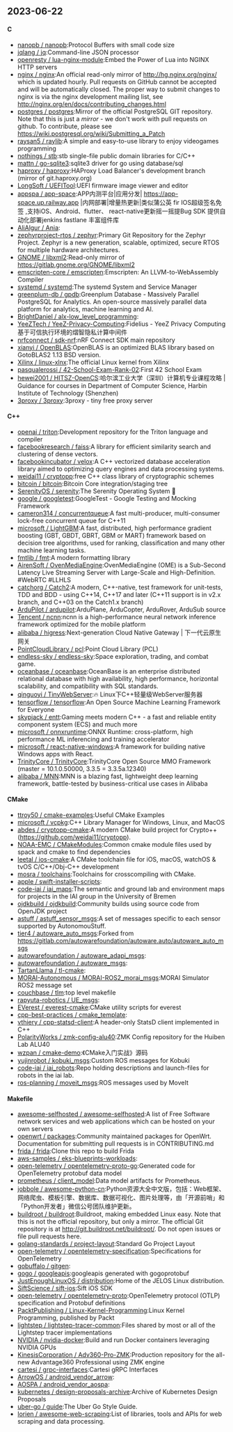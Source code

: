 ## 2023-06-22

#### C
* [nanopb / nanopb](https://github.com/nanopb/nanopb):Protocol Buffers with small code size
* [jqlang / jq](https://github.com/jqlang/jq):Command-line JSON processor
* [openresty / lua-nginx-module](https://github.com/openresty/lua-nginx-module):Embed the Power of Lua into NGINX HTTP servers
* [nginx / nginx](https://github.com/nginx/nginx):An official read-only mirror of http://hg.nginx.org/nginx/ which is updated hourly. Pull requests on GitHub cannot be accepted and will be automatically closed. The proper way to submit changes to nginx is via the nginx development mailing list, see http://nginx.org/en/docs/contributing_changes.html
* [postgres / postgres](https://github.com/postgres/postgres):Mirror of the official PostgreSQL GIT repository. Note that this is just a *mirror* - we don't work with pull requests on github. To contribute, please see https://wiki.postgresql.org/wiki/Submitting_a_Patch
* [raysan5 / raylib](https://github.com/raysan5/raylib):A simple and easy-to-use library to enjoy videogames programming
* [nothings / stb](https://github.com/nothings/stb):stb single-file public domain libraries for C/C++
* [mattn / go-sqlite3](https://github.com/mattn/go-sqlite3):sqlite3 driver for go using database/sql
* [haproxy / haproxy](https://github.com/haproxy/haproxy):HAProxy Load Balancer's development branch (mirror of git.haproxy.org)
* [LongSoft / UEFITool](https://github.com/LongSoft/UEFITool):UEFI firmware image viewer and editor
* [appspa / app-space](https://github.com/appspa/app-space):APP内测平台|应用分发| https://app-space.up.railway.app |内网部署|增量热更新|类似蒲公英 fir IOS超级签名免签 ,支持iOS、Android、flutter、 react-native更新摇一摇提Bug SDK 提供自动化部署jenkins fastlane 丰富组件库
* [AliAlgur / Ania](https://github.com/AliAlgur/Ania):
* [zephyrproject-rtos / zephyr](https://github.com/zephyrproject-rtos/zephyr):Primary Git Repository for the Zephyr Project. Zephyr is a new generation, scalable, optimized, secure RTOS for multiple hardware architectures.
* [GNOME / libxml2](https://github.com/GNOME/libxml2):Read-only mirror of https://gitlab.gnome.org/GNOME/libxml2
* [emscripten-core / emscripten](https://github.com/emscripten-core/emscripten):Emscripten: An LLVM-to-WebAssembly Compiler
* [systemd / systemd](https://github.com/systemd/systemd):The systemd System and Service Manager
* [greenplum-db / gpdb](https://github.com/greenplum-db/gpdb):Greenplum Database - Massively Parallel PostgreSQL for Analytics. An open-source massively parallel data platform for analytics, machine learning and AI.
* [BrightDaniel / alx-low_level_programming](https://github.com/BrightDaniel/alx-low_level_programming):
* [YeeZTech / YeeZ-Privacy-Computing](https://github.com/YeeZTech/YeeZ-Privacy-Computing):Fidelius - YeeZ Privacy Computing 基于可信执行环境的熠智隐私计算中间件
* [nrfconnect / sdk-nrf](https://github.com/nrfconnect/sdk-nrf):nRF Connect SDK main repository
* [xianyi / OpenBLAS](https://github.com/xianyi/OpenBLAS):OpenBLAS is an optimized BLAS library based on GotoBLAS2 1.13 BSD version.
* [Xilinx / linux-xlnx](https://github.com/Xilinx/linux-xlnx):The official Linux kernel from Xilinx
* [pasqualerossi / 42-School-Exam-Rank-02](https://github.com/pasqualerossi/42-School-Exam-Rank-02):First 42 School Exam
* [hewei2001 / HITSZ-OpenCS](https://github.com/hewei2001/HITSZ-OpenCS):哈尔滨工业大学（深圳）计算机专业课程攻略 | Guidance for courses in Department of Computer Science, Harbin Institute of Technology (Shenzhen)
* [3proxy / 3proxy](https://github.com/3proxy/3proxy):3proxy - tiny free proxy server

#### C++
* [openai / triton](https://github.com/openai/triton):Development repository for the Triton language and compiler
* [facebookresearch / faiss](https://github.com/facebookresearch/faiss):A library for efficient similarity search and clustering of dense vectors.
* [facebookincubator / velox](https://github.com/facebookincubator/velox):A C++ vectorized database acceleration library aimed to optimizing query engines and data processing systems.
* [weidai11 / cryptopp](https://github.com/weidai11/cryptopp):free C++ class library of cryptographic schemes
* [bitcoin / bitcoin](https://github.com/bitcoin/bitcoin):Bitcoin Core integration/staging tree
* [SerenityOS / serenity](https://github.com/SerenityOS/serenity):The Serenity Operating System
🐞
* [google / googletest](https://github.com/google/googletest):GoogleTest - Google Testing and Mocking Framework
* [cameron314 / concurrentqueue](https://github.com/cameron314/concurrentqueue):A fast multi-producer, multi-consumer lock-free concurrent queue for C++11
* [microsoft / LightGBM](https://github.com/microsoft/LightGBM):A fast, distributed, high performance gradient boosting (GBT, GBDT, GBRT, GBM or MART) framework based on decision tree algorithms, used for ranking, classification and many other machine learning tasks.
* [fmtlib / fmt](https://github.com/fmtlib/fmt):A modern formatting library
* [AirenSoft / OvenMediaEngine](https://github.com/AirenSoft/OvenMediaEngine):OvenMediaEngine (OME) is a Sub-Second Latency Live Streaming Server with Large-Scale and High-Definition. #WebRTC #LLHLS
* [catchorg / Catch2](https://github.com/catchorg/Catch2):A modern, C++-native, test framework for unit-tests, TDD and BDD - using C++14, C++17 and later (C++11 support is in v2.x branch, and C++03 on the Catch1.x branch)
* [ArduPilot / ardupilot](https://github.com/ArduPilot/ardupilot):ArduPlane, ArduCopter, ArduRover, ArduSub source
* [Tencent / ncnn](https://github.com/Tencent/ncnn):ncnn is a high-performance neural network inference framework optimized for the mobile platform
* [alibaba / higress](https://github.com/alibaba/higress):Next-generation Cloud Native Gateway | 下一代云原生网关
* [PointCloudLibrary / pcl](https://github.com/PointCloudLibrary/pcl):Point Cloud Library (PCL)
* [endless-sky / endless-sky](https://github.com/endless-sky/endless-sky):Space exploration, trading, and combat game.
* [oceanbase / oceanbase](https://github.com/oceanbase/oceanbase):OceanBase is an enterprise distributed relational database with high availability, high performance, horizontal scalability, and compatibility with SQL standards.
* [qinguoyi / TinyWebServer](https://github.com/qinguoyi/TinyWebServer):🔥
Linux下C++轻量级WebServer服务器
* [tensorflow / tensorflow](https://github.com/tensorflow/tensorflow):An Open Source Machine Learning Framework for Everyone
* [skypjack / entt](https://github.com/skypjack/entt):Gaming meets modern C++ - a fast and reliable entity component system (ECS) and much more
* [microsoft / onnxruntime](https://github.com/microsoft/onnxruntime):ONNX Runtime: cross-platform, high performance ML inferencing and training accelerator
* [microsoft / react-native-windows](https://github.com/microsoft/react-native-windows):A framework for building native Windows apps with React.
* [TrinityCore / TrinityCore](https://github.com/TrinityCore/TrinityCore):TrinityCore Open Source MMO Framework (master = 10.1.0.50000, 3.3.5 = 3.3.5a.12340)
* [alibaba / MNN](https://github.com/alibaba/MNN):MNN is a blazing fast, lightweight deep learning framework, battle-tested by business-critical use cases in Alibaba

#### CMake
* [ttroy50 / cmake-examples](https://github.com/ttroy50/cmake-examples):Useful CMake Examples
* [microsoft / vcpkg](https://github.com/microsoft/vcpkg):C++ Library Manager for Windows, Linux, and MacOS
* [abdes / cryptopp-cmake](https://github.com/abdes/cryptopp-cmake):A modern CMake build project for Crypto++ (https://github.com/weidai11/cryptopp).
* [NOAA-EMC / CMakeModules](https://github.com/NOAA-EMC/CMakeModules):Common cmake module files used by spack and cmake to find dependencies
* [leetal / ios-cmake](https://github.com/leetal/ios-cmake):A CMake toolchain file for iOS, macOS, watchOS & tvOS C/C++/Obj-C++ development
* [mosra / toolchains](https://github.com/mosra/toolchains):Toolchains for crosscompiling with CMake.
* [apple / swift-installer-scripts](https://github.com/apple/swift-installer-scripts):
* [code-iai / iai_maps](https://github.com/code-iai/iai_maps):The semantic and ground lab and environment maps for projects in the IAI group in the University of Bremen
* [ojdkbuild / ojdkbuild](https://github.com/ojdkbuild/ojdkbuild):Community builds using source code from OpenJDK project
* [astuff / astuff_sensor_msgs](https://github.com/astuff/astuff_sensor_msgs):A set of messages specific to each sensor supported by AutonomouStuff.
* [tier4 / autoware_auto_msgs](https://github.com/tier4/autoware_auto_msgs):Forked from https://gitlab.com/autowarefoundation/autoware.auto/autoware_auto_msgs
* [autowarefoundation / autoware_adapi_msgs](https://github.com/autowarefoundation/autoware_adapi_msgs):
* [autowarefoundation / autoware_msgs](https://github.com/autowarefoundation/autoware_msgs):
* [TartanLlama / tl-cmake](https://github.com/TartanLlama/tl-cmake):
* [MORAI-Autonomous / MORAI-ROS2_morai_msgs](https://github.com/MORAI-Autonomous/MORAI-ROS2_morai_msgs):MORAI Simulator ROS2 message set
* [couchbase / tlm](https://github.com/couchbase/tlm):top level makefile
* [rapyuta-robotics / UE_msgs](https://github.com/rapyuta-robotics/UE_msgs):
* [EVerest / everest-cmake](https://github.com/EVerest/everest-cmake):CMake utility scripts for everest
* [cpp-best-practices / cmake_template](https://github.com/cpp-best-practices/cmake_template):
* [vthiery / cpp-statsd-client](https://github.com/vthiery/cpp-statsd-client):A header-only StatsD client implemented in C++
* [PolarityWorks / zmk-config-alu40](https://github.com/PolarityWorks/zmk-config-alu40):ZMK Config repository for the Huiben Lab ALU40
* [wzpan / cmake-demo](https://github.com/wzpan/cmake-demo):《CMake入门实战》源码
* [yujinrobot / kobuki_msgs](https://github.com/yujinrobot/kobuki_msgs):Custom ROS messages for Kobuki
* [code-iai / iai_robots](https://github.com/code-iai/iai_robots):Repo holding descriptions and launch-files for robots in the iai lab.
* [ros-planning / moveit_msgs](https://github.com/ros-planning/moveit_msgs):ROS messages used by MoveIt

#### Makefile
* [awesome-selfhosted / awesome-selfhosted](https://github.com/awesome-selfhosted/awesome-selfhosted):A list of Free Software network services and web applications which can be hosted on your own servers
* [openwrt / packages](https://github.com/openwrt/packages):Community maintained packages for OpenWrt. Documentation for submitting pull requests is in CONTRIBUTING.md
* [frida / frida](https://github.com/frida/frida):Clone this repo to build Frida
* [aws-samples / eks-blueprints-workloads](https://github.com/aws-samples/eks-blueprints-workloads):
* [open-telemetry / opentelemetry-proto-go](https://github.com/open-telemetry/opentelemetry-proto-go):Generated code for OpenTelemetry protobuf data model
* [prometheus / client_model](https://github.com/prometheus/client_model):Data model artifacts for Prometheus.
* [jobbole / awesome-python-cn](https://github.com/jobbole/awesome-python-cn):Python资源大全中文版，包括：Web框架、网络爬虫、模板引擎、数据库、数据可视化、图片处理等，由「开源前哨」和「Python开发者」微信公号团队维护更新。
* [buildroot / buildroot](https://github.com/buildroot/buildroot):Buildroot, making embedded Linux easy. Note that this is not the official repository, but only a mirror. The official Git repository is at http://git.buildroot.net/buildroot/. Do not open issues or file pull requests here.
* [golang-standards / project-layout](https://github.com/golang-standards/project-layout):Standard Go Project Layout
* [open-telemetry / opentelemetry-specification](https://github.com/open-telemetry/opentelemetry-specification):Specifications for OpenTelemetry
* [gobuffalo / gitgen](https://github.com/gobuffalo/gitgen):
* [gogo / googleapis](https://github.com/gogo/googleapis):googleapis generated with gogoprotobuf
* [JustEnoughLinuxOS / distribution](https://github.com/JustEnoughLinuxOS/distribution):Home of the JELOS Linux distribution.
* [SiftScience / sift-ios](https://github.com/SiftScience/sift-ios):Sift iOS SDK
* [open-telemetry / opentelemetry-proto](https://github.com/open-telemetry/opentelemetry-proto):OpenTelemetry protocol (OTLP) specification and Protobuf definitions
* [PacktPublishing / Linux-Kernel-Programming](https://github.com/PacktPublishing/Linux-Kernel-Programming):Linux Kernel Programming, published by Packt
* [lightstep / lightstep-tracer-common](https://github.com/lightstep/lightstep-tracer-common):Files shared by most or all of the Lightstep tracer implementations
* [NVIDIA / nvidia-docker](https://github.com/NVIDIA/nvidia-docker):Build and run Docker containers leveraging NVIDIA GPUs
* [KinesisCorporation / Adv360-Pro-ZMK](https://github.com/KinesisCorporation/Adv360-Pro-ZMK):Production repository for the all-new Advantage360 Professional using ZMK engine
* [cartesi / grpc-interfaces](https://github.com/cartesi/grpc-interfaces):Cartesi gRPC Interfaces
* [ArrowOS / android_vendor_arrow](https://github.com/ArrowOS/android_vendor_arrow):
* [AOSPA / android_vendor_aospa](https://github.com/AOSPA/android_vendor_aospa):
* [kubernetes / design-proposals-archive](https://github.com/kubernetes/design-proposals-archive):Archive of Kubernetes Design Proposals
* [uber-go / guide](https://github.com/uber-go/guide):The Uber Go Style Guide.
* [lorien / awesome-web-scraping](https://github.com/lorien/awesome-web-scraping):List of libraries, tools and APIs for web scraping and data processing.
